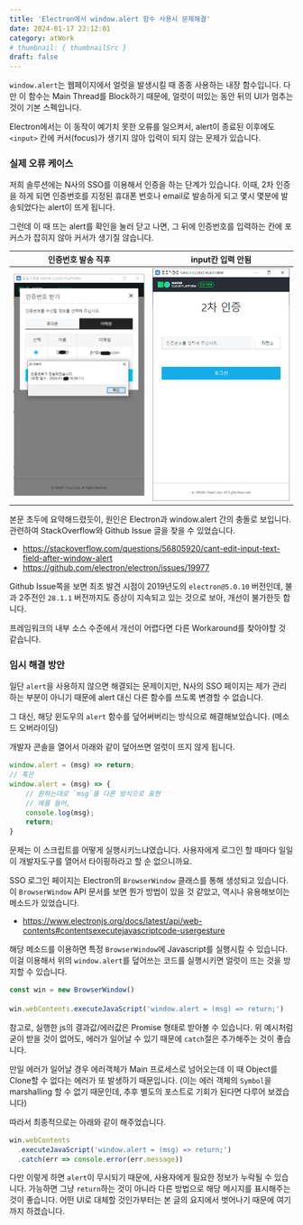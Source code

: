 ```yaml
---
title: 'Electron에서 window.alert 함수 사용시 문제해결'
date: 2024-01-17 22:12:01
category: atWork
# thumbnail: { thumbnailSrc }
draft: false
---
```


`window.alert`는 웹페이지에서 얼럿을 발생시킬 때 종종 사용하는 내장 함수입니다. 다만 이 함수는 Main Thread를 Block하기 때문에, 얼럿이 떠있는 동안 뒤의 UI가 멈추는 것이 기본 스펙입니다.

Electron에서는 이 동작이 예기치 못한 오류를 일으켜서, alert이 종료된 이후에도 `<input>` 칸에 커서(focus)가 생기지 않아 입력이 되지 않는 문제가 있습니다.

### 실제 오류 케이스

저희 솔루션에는 N사의 SSO를 이용해서 인증을 하는 단계가 있습니다. 이때, 2차 인증을 하게 되면 인증번호를 지정된 휴대폰 번호나 email로 발송하게 되고 몇시 몇분에 발송되었다는 alert이 뜨게 됩니다.

그런데 이 때 뜨는 alert를 확인을 눌러 닫고 나면, 그 뒤에 인증번호를 입력하는 칸에 포커스가 잡히지 않아 커서가 생기질 않습니다.

|            인증번호 발송 직후            |            input칸 입력 안됨             |
| :--------------------------------------: | :--------------------------------------: |
| ![](./images/electron-alert-input-1.png) | ![](./images/electron-alert-input-2.png) |

본문 초두에 요약해드렸듯이, 원인은 Electron과 window.alert 간의 충돌로 보입니다. 관련하여 StackOverflow와 Github Issue 글을 찾을 수 있었습니다.

- https://stackoverflow.com/questions/56805920/cant-edit-input-text-field-after-window-alert
- https://github.com/electron/electron/issues/19977

Github Issue쪽을 보면 최초 발견 시점이 2019년도의 `electron@5.0.10` 버전인데, 불과 2주전인 `28.1.1` 버전까지도 증상이 지속되고 있는 것으로 보아, 개선이 불가한듯 합니다.

프레임워크의 내부 소스 수준에서 개선이 어렵다면 다른 Workaround를 찾아야할 것 같습니다.

### 임시 해결 방안

일단 `alert`을 사용하지 않으면 해결되는 문제이지만, N사의 SSO 페이지는 제가 관리하는 부분이 아니기 때문에 alert 대신 다른 함수를 쓰도록 변경할 수 없습니다.

그 대신, 해당 윈도우의 `alert` 함수를 덮어써버리는 방식으로 해결해보았습니다. (메소드 오버라이딩)

개발자 콘솔을 열어서 아래와 같이 덮어쓰면 얼럿이 뜨지 않게 됩니다.

```js
window.alert = (msg) => return;
// 혹은
window.alert = (msg) => {
    // 원하는대로 `msg`를 다른 방식으로 표현
    // 예를 들어,
    console.log(msg);
    return;
}
```

문제는 이 스크립트를 어떻게 실행시키느냐였습니다. 사용자에게 로그인 할 때마다 일일이 개발자도구를 열어서 타이핑하라고 할 순 없으니까요.

SSO 로그인 페이지는 Electron의 `BrowserWindow` 클래스를 통해 생성되고 있습니다. 이 `BrowserWindow` API 문서를 보면 뭔가 방법이 있을 것 같았고, 역시나 유용해보이는 메소드가 있었습니다.

- https://www.electronjs.org/docs/latest/api/web-contents#contentsexecutejavascriptcode-usergesture

해당 메소드를 이용하면 특정 `BrowserWindow`에 Javascript를 실행시킬 수 있습니다. 이걸 이용해서 위의 `window.alert`를 덮어쓰는 코드를 실행시키면 얼럿이 뜨는 것을 방지할 수 있습니다.

```js
const win = new BrowserWindow()

win.webContents.executeJavaScript('window.alert = (msg) => return;')
```

참고로, 실행한 js의 결과값/에러값은 Promise 형태로 받아볼 수 있습니다. 위 예시처럼 굳이 받을 것이 없어도, 에러가 일어날 수 있기 때문에 `catch`절은 추가해주는 것이 좋습니다.

만일 에러가 일어날 경우 에러객체가 Main 프로세스로 넘어오는데 이 때 Object를 Clone할 수 없다는 에러가 또 발생하기 때문입니다. (이는 에러 객체의 `Symbol`을 marshalling 할 수 없기 때문인데, 추후 별도의 포스트로 기회가 된다면 다루어 보겠습니다)

따라서 최종적으로는 아래와 같이 해주었습니다.

```js
win.webContents
  .executeJavaScript('window.alert = (msg) => return;')
  .catch(err => console.error(err.message))
```

다만 이렇게 하면 `alert`이 무시되기 때문에, 사용자에게 필요한 정보가 누락될 수 있습니다. 가능하면 그냥 `return`하는 것이 아니라 다른 방법으로 해당 메시지를 표시해주는 것이 좋습니다. 어떤 UI로 대체할 것인가부터는 본 글의 요지에서 벗어나기 때문에 여기까지 하겠습니다.
